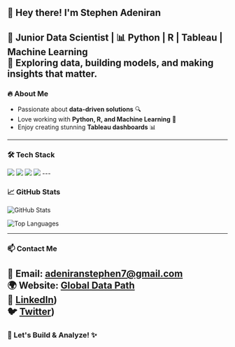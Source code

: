 ## 👋 Hey there! I'm Stephen Adeniran

🚀 **Junior Data Scientist** | 📊 **Python | R | Tableau | Machine Learning**  
📍 Exploring data, building models, and making insights that matter.
---
### 🔥 About Me
- Passionate about **data-driven solutions** 🔍
- Love working with **Python, R, and Machine Learning** 🤖
- Enjoy creating stunning **Tableau dashboards** 📊
---
### 🛠 Tech Stack
<img src="https://img.shields.io/badge/Python-3776AB?style=for-the-badge&logo=python&logoColor=white"> 
<img src="https://img.shields.io/badge/R-276DC3?style=for-the-badge&logo=r&logoColor=white"> 
<img src="https://img.shields.io/badge/Tableau-E97627?style=for-the-badge&logo=Tableau&logoColor=white"> 
<img src="https://img.shields.io/badge/Machine%20Learning-00C853?style=for-the-badge&logo=tensorflow&logoColor=white">  
---

### 📈 GitHub Stats

![GitHub Stats](https://github-readme-stats.vercel.app/api?username=stephendatapath&show_icons=true&theme=radical)

![Top Languages](https://github-readme-stats.vercel.app/api/top-langs/?username=stephendatapath&layout=compact&theme=radical)

---
### 📫 Contact Me
📩 Email: **adeniranstephen7@gmail.com**  
🌍 Website: [Global Data Path](https://globaldatapath.com)  
💼 [LinkedIn](https://www.linkedin.com/in/stephen-adeniran-063291278/))  
🐦 [Twitter](https://x.com/FocusDataPro))  
---
### 🚀 Let's Build & Analyze! ✨
